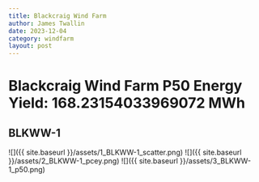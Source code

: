 ```yaml
---
title: Blackcraig Wind Farm
author: James Twallin
date: 2023-12-04
category: windfarm
layout: post
---
```

# Blackcraig Wind Farm P50 Energy Yield: 168.23154033969072 MWh

BLKWW-1
-------------
![]({{ site.baseurl }}/assets/1_BLKWW-1_scatter.png)
![]({{ site.baseurl }}/assets/2_BLKWW-1_pcey.png)
![]({{ site.baseurl }}/assets/3_BLKWW-1_p50.png)

